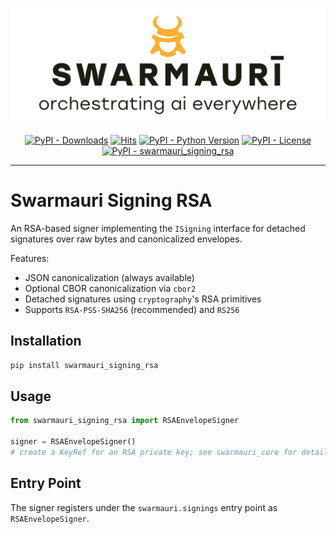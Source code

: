 ![Swamauri Logo](https://github.com/swarmauri/swarmauri-sdk/blob/3d4d1cfa949399d7019ae9d8f296afba773dfb7f/assets/swarmauri.brand.theme.svg)


<p align="center">
    <a href="https://pypi.org/project/swarmauri_signing_rsa/">
        <img src="https://img.shields.io/pypi/dm/swarmauri_signing_rsa" alt="PyPI - Downloads"/></a>
    <a href="https://hits.sh/github.com/swarmauri/swarmauri-sdk/tree/master/pkgs/standards/swarmauri_signing_rsa/">
        <img alt="Hits" src="https://hits.sh/github.com/swarmauri/swarmauri-sdk/tree/master/pkgs/standards/swarmauri_signing_rsa.svg"/></a>
    <a href="https://pypi.org/project/swarmauri_signing_rsa/">
        <img src="https://img.shields.io/pypi/pyversions/swarmauri_signing_rsa" alt="PyPI - Python Version"/></a>
    <a href="https://pypi.org/project/swarmauri_signing_rsa/">
        <img src="https://img.shields.io/pypi/l/swarmauri_signing_rsa" alt="PyPI - License"/></a>
    <a href="https://pypi.org/project/swarmauri_signing_rsa/">
        <img src="https://img.shields.io/pypi/v/swarmauri_signing_rsa?label=swarmauri_signing_rsa&color=green" alt="PyPI - swarmauri_signing_rsa"/></a>
</p>

---

# Swarmauri Signing RSA

An RSA-based signer implementing the `ISigning` interface for detached
signatures over raw bytes and canonicalized envelopes.

Features:
- JSON canonicalization (always available)
- Optional CBOR canonicalization via `cbor2`
- Detached signatures using `cryptography`'s RSA primitives
- Supports `RSA-PSS-SHA256` (recommended) and `RS256`

## Installation

```bash
pip install swarmauri_signing_rsa
```

## Usage

```python
from swarmauri_signing_rsa import RSAEnvelopeSigner

signer = RSAEnvelopeSigner()
# create a KeyRef for an RSA private key; see swarmauri_core for details
```

## Entry Point

The signer registers under the `swarmauri.signings` entry point as `RSAEnvelopeSigner`.
